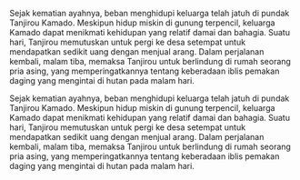 Sejak kematian ayahnya, beban menghidupi keluarga telah jatuh di pundak Tanjirou Kamado. Meskipun hidup miskin di gunung terpencil, keluarga Kamado dapat menikmati kehidupan yang relatif damai dan bahagia. Suatu hari, Tanjirou memutuskan untuk pergi ke desa setempat untuk mendapatkan sedikit uang dengan menjual arang. Dalam perjalanan kembali, malam tiba, memaksa Tanjirou untuk berlindung di rumah seorang pria asing, yang memperingatkannya tentang keberadaan iblis pemakan daging yang mengintai di hutan pada malam hari.

Sejak kematian ayahnya, beban menghidupi keluarga telah jatuh di pundak Tanjirou Kamado. Meskipun hidup miskin di gunung terpencil, keluarga Kamado dapat menikmati kehidupan yang relatif damai dan bahagia. Suatu hari, Tanjirou memutuskan untuk pergi ke desa setempat untuk mendapatkan sedikit uang dengan menjual arang. Dalam perjalanan kembali, malam tiba, memaksa Tanjirou untuk berlindung di rumah seorang pria asing, yang memperingatkannya tentang keberadaan iblis pemakan daging yang mengintai di hutan pada malam hari.

